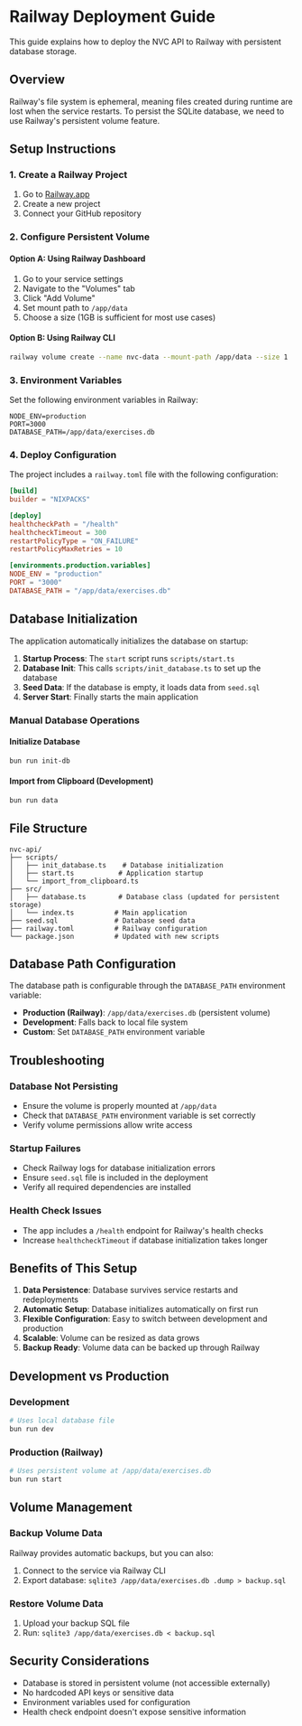 # Railway Deployment Guide

This guide explains how to deploy the NVC API to Railway with persistent database storage.

## Overview

Railway's file system is ephemeral, meaning files created during runtime are lost when the service restarts. To persist the SQLite database, we need to use Railway's persistent volume feature.

## Setup Instructions

### 1. Create a Railway Project

1. Go to [Railway.app](https://railway.app)
2. Create a new project
3. Connect your GitHub repository

### 2. Configure Persistent Volume

#### Option A: Using Railway Dashboard
1. Go to your service settings
2. Navigate to the "Volumes" tab
3. Click "Add Volume"
4. Set mount path to `/app/data`
5. Choose a size (1GB is sufficient for most use cases)

#### Option B: Using Railway CLI
```bash
railway volume create --name nvc-data --mount-path /app/data --size 1
```

### 3. Environment Variables

Set the following environment variables in Railway:

```
NODE_ENV=production
PORT=3000
DATABASE_PATH=/app/data/exercises.db
```

### 4. Deploy Configuration

The project includes a `railway.toml` file with the following configuration:

```toml
[build]
builder = "NIXPACKS"

[deploy]
healthcheckPath = "/health"
healthcheckTimeout = 300
restartPolicyType = "ON_FAILURE"
restartPolicyMaxRetries = 10

[environments.production.variables]
NODE_ENV = "production"
PORT = "3000"
DATABASE_PATH = "/app/data/exercises.db"
```

## Database Initialization

The application automatically initializes the database on startup:

1. **Startup Process**: The `start` script runs `scripts/start.ts`
2. **Database Init**: This calls `scripts/init_database.ts` to set up the database
3. **Seed Data**: If the database is empty, it loads data from `seed.sql`
4. **Server Start**: Finally starts the main application

### Manual Database Operations

#### Initialize Database
```bash
bun run init-db
```

#### Import from Clipboard (Development)
```bash
bun run data
```

## File Structure

```
nvc-api/
├── scripts/
│   ├── init_database.ts    # Database initialization
│   ├── start.ts           # Application startup
│   └── import_from_clipboard.ts
├── src/
│   ├── database.ts        # Database class (updated for persistent storage)
│   └── index.ts          # Main application
├── seed.sql              # Database seed data
├── railway.toml          # Railway configuration
└── package.json          # Updated with new scripts
```

## Database Path Configuration

The database path is configurable through the `DATABASE_PATH` environment variable:

- **Production (Railway)**: `/app/data/exercises.db` (persistent volume)
- **Development**: Falls back to local file system
- **Custom**: Set `DATABASE_PATH` environment variable

## Troubleshooting

### Database Not Persisting
- Ensure the volume is properly mounted at `/app/data`
- Check that `DATABASE_PATH` environment variable is set correctly
- Verify volume permissions allow write access

### Startup Failures
- Check Railway logs for database initialization errors
- Ensure `seed.sql` file is included in the deployment
- Verify all required dependencies are installed

### Health Check Issues
- The app includes a `/health` endpoint for Railway's health checks
- Increase `healthcheckTimeout` if database initialization takes longer

## Benefits of This Setup

1. **Data Persistence**: Database survives service restarts and redeployments
2. **Automatic Setup**: Database initializes automatically on first run
3. **Flexible Configuration**: Easy to switch between development and production
4. **Scalable**: Volume can be resized as data grows
5. **Backup Ready**: Volume data can be backed up through Railway

## Development vs Production

### Development
```bash
# Uses local database file
bun run dev
```

### Production (Railway)
```bash
# Uses persistent volume at /app/data/exercises.db
bun run start
```

## Volume Management

### Backup Volume Data
Railway provides automatic backups, but you can also:
1. Connect to the service via Railway CLI
2. Export database: `sqlite3 /app/data/exercises.db .dump > backup.sql`

### Restore Volume Data
1. Upload your backup SQL file
2. Run: `sqlite3 /app/data/exercises.db < backup.sql`

## Security Considerations

- Database is stored in persistent volume (not accessible externally)
- No hardcoded API keys or sensitive data
- Environment variables used for configuration
- Health check endpoint doesn't expose sensitive information